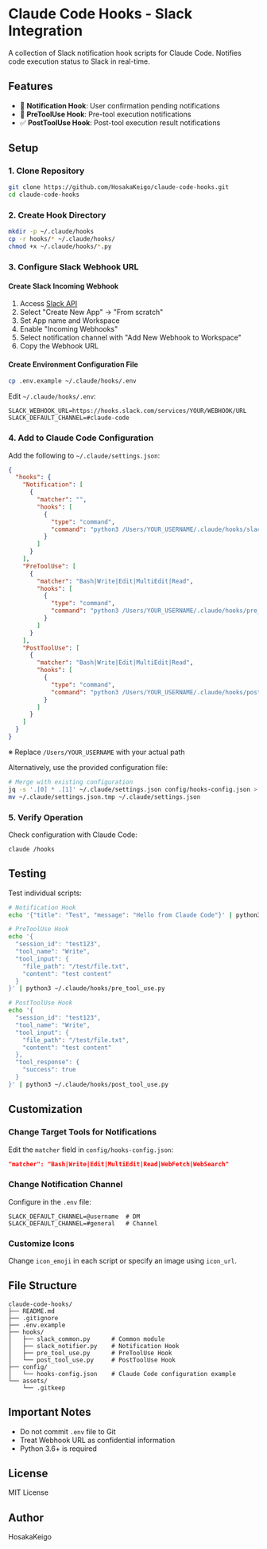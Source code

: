 # Claude Code Hooks - Slack Integration

A collection of Slack notification hook scripts for Claude Code. Notifies code execution status to Slack in real-time.

## Features

- 📢 **Notification Hook**: User confirmation pending notifications
- 🔧 **PreToolUse Hook**: Pre-tool execution notifications
- ✅ **PostToolUse Hook**: Post-tool execution result notifications

## Setup

### 1. Clone Repository

```bash
git clone https://github.com/HosakaKeigo/claude-code-hooks.git
cd claude-code-hooks
```

### 2. Create Hook Directory

```bash
mkdir -p ~/.claude/hooks
cp -r hooks/* ~/.claude/hooks/
chmod +x ~/.claude/hooks/*.py
```

### 3. Configure Slack Webhook URL

#### Create Slack Incoming Webhook

1. Access [Slack API](https://api.slack.com/apps)
2. Select "Create New App" → "From scratch"
3. Set App name and Workspace
4. Enable "Incoming Webhooks"
5. Select notification channel with "Add New Webhook to Workspace"
6. Copy the Webhook URL

#### Create Environment Configuration File

```bash
cp .env.example ~/.claude/hooks/.env
```

Edit `~/.claude/hooks/.env`:

```
SLACK_WEBHOOK_URL=https://hooks.slack.com/services/YOUR/WEBHOOK/URL
SLACK_DEFAULT_CHANNEL=#claude-code
```

### 4. Add to Claude Code Configuration

Add the following to `~/.claude/settings.json`:

```json
{
  "hooks": {
    "Notification": [
      {
        "matcher": "",
        "hooks": [
          {
            "type": "command",
            "command": "python3 /Users/YOUR_USERNAME/.claude/hooks/slack_notifier.py"
          }
        ]
      }
    ],
    "PreToolUse": [
      {
        "matcher": "Bash|Write|Edit|MultiEdit|Read",
        "hooks": [
          {
            "type": "command",
            "command": "python3 /Users/YOUR_USERNAME/.claude/hooks/pre_tool_use.py"
          }
        ]
      }
    ],
    "PostToolUse": [
      {
        "matcher": "Bash|Write|Edit|MultiEdit|Read",
        "hooks": [
          {
            "type": "command",
            "command": "python3 /Users/YOUR_USERNAME/.claude/hooks/post_tool_use.py"
          }
        ]
      }
    ]
  }
}
```

※ Replace `/Users/YOUR_USERNAME` with your actual path

Alternatively, use the provided configuration file:

```bash
# Merge with existing configuration
jq -s '.[0] * .[1]' ~/.claude/settings.json config/hooks-config.json > ~/.claude/settings.json.tmp
mv ~/.claude/settings.json.tmp ~/.claude/settings.json
```

### 5. Verify Operation

Check configuration with Claude Code:

```
claude /hooks
```

## Testing

Test individual scripts:

```bash
# Notification Hook
echo '{"title": "Test", "message": "Hello from Claude Code"}' | python3 ~/.claude/hooks/slack_notifier.py

# PreToolUse Hook
echo '{
  "session_id": "test123",
  "tool_name": "Write",
  "tool_input": {
    "file_path": "/test/file.txt",
    "content": "test content"
  }
}' | python3 ~/.claude/hooks/pre_tool_use.py

# PostToolUse Hook
echo '{
  "session_id": "test123",
  "tool_name": "Write",
  "tool_input": {
    "file_path": "/test/file.txt",
    "content": "test content"
  },
  "tool_response": {
    "success": true
  }
}' | python3 ~/.claude/hooks/post_tool_use.py
```

## Customization

### Change Target Tools for Notifications

Edit the `matcher` field in `config/hooks-config.json`:

```json
"matcher": "Bash|Write|Edit|MultiEdit|Read|WebFetch|WebSearch"
```

### Change Notification Channel

Configure in the `.env` file:

```
SLACK_DEFAULT_CHANNEL=@username  # DM
SLACK_DEFAULT_CHANNEL=#general   # Channel
```

### Customize Icons

Change `icon_emoji` in each script or specify an image using `icon_url`.

## File Structure

```
claude-code-hooks/
├── README.md
├── .gitignore
├── .env.example
├── hooks/
│   ├── slack_common.py      # Common module
│   ├── slack_notifier.py    # Notification Hook
│   ├── pre_tool_use.py      # PreToolUse Hook
│   └── post_tool_use.py     # PostToolUse Hook
├── config/
│   └── hooks-config.json    # Claude Code configuration example
└── assets/
    └── .gitkeep
```

## Important Notes

- Do not commit `.env` file to Git
- Treat Webhook URL as confidential information
- Python 3.6+ is required

## License

MIT License

## Author

HosakaKeigo